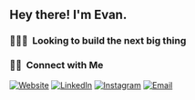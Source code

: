 
<h2> Hey there! I'm Evan.</h2>

<h3> 👨🏻‍💻 &nbsp;Looking to build the next big thing </h3>


 


<h3> 🤝🏻 &nbsp;Connect with Me </h3>

<p align="left">
<a href="https://evangruhlkey.com/"><img alt="Website" src="https://img.shields.io/badge/Website-www.evangruhlkey.com-blue?style=flat-square&logo=google-chrome"></a>
<a href="https://www.linkedin.com/in/evangruhlkey/"><img alt="LinkedIn" src="https://img.shields.io/badge/LinkedIn-evangruhlkey-blue?style=flat-square&logo=linkedin"></a>
<a href="https://www.instagram.com/evan.gruhlkey_/"><img alt="Instagram" src="https://img.shields.io/badge/Instagram-evan.gruhlkey_-blue?style=flat-square&logo=instagram"></a>
<a href="gruhlkeyevan@gmail.com"><img alt="Email" src="https://img.shields.io/badge/Email-gruhlkeyevan@gmail.com-blue?style=flat-square&logo=gmail"></a>
</p>

